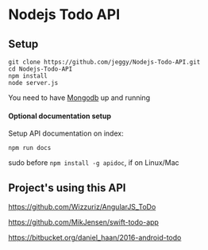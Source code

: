 # Nodejs Todo API

## Setup
```
git clone https://github.com/jeggy/Nodejs-Todo-API.git
cd Nodejs-Todo-API
npm install
node server.js
```

You need to have [Mongodb](https://www.mongodb.com/download-center#community) up and running 

#### Optional documentation setup
Setup API documentation on index:
```
npm run docs

```
sudo before `npm install -g apidoc`, if on Linux/Mac


## Project's using this API

https://github.com/Wizzuriz/AngularJS_ToDo

https://github.com/MikJensen/swift-todo-app

https://bitbucket.org/daniel_haan/2016-android-todo
